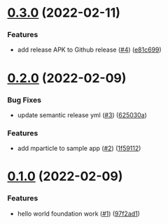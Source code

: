 # [0.3.0](https://github.com/mParticle/mparticle-android-sample-apps-internal/compare/v0.2.0...v0.3.0) (2022-02-11)


### Features

* add release APK to Github release ([#4](https://github.com/mParticle/mparticle-android-sample-apps-internal/issues/4)) ([e81c699](https://github.com/mParticle/mparticle-android-sample-apps-internal/commit/e81c699c129455fbc4b4908b0544ff0dc845f474))

# [0.2.0](https://github.com/mParticle/mparticle-android-sample-apps-internal/compare/v0.1.0...v0.2.0) (2022-02-09)


### Bug Fixes

* update semantic release yml ([#3](https://github.com/mParticle/mparticle-android-sample-apps-internal/issues/3)) ([625030a](https://github.com/mParticle/mparticle-android-sample-apps-internal/commit/625030ad7a3aaac79f0ed0275c38ae1beaafb40d))


### Features

* add mparticle to sample app ([#2](https://github.com/mParticle/mparticle-android-sample-apps-internal/issues/2)) ([1f59112](https://github.com/mParticle/mparticle-android-sample-apps-internal/commit/1f591121666e709ce5207e6d70c49fcac1d4d2d0))

# [0.1.0](https://github.com/mParticle/mparticle-android-sample-apps-internal/compare/v0.0.1...v0.1.0) (2022-02-09)


### Features

* hello world foundation work ([#1](https://github.com/mParticle/mparticle-android-sample-apps-internal/issues/1)) ([97f2ad1](https://github.com/mParticle/mparticle-android-sample-apps-internal/commit/97f2ad1cd5595ac0cea1ee0023b464977a5354d2))
